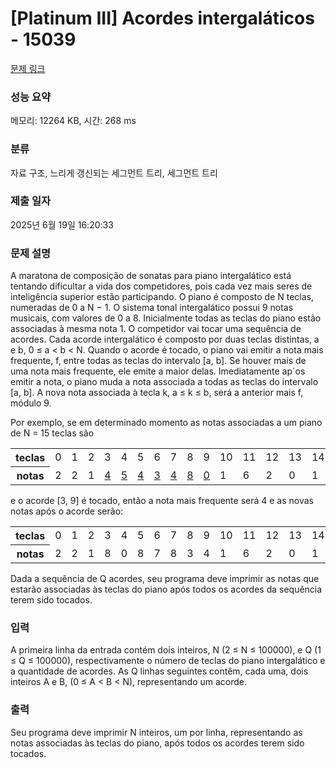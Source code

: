 # [Platinum III] Acordes intergaláticos - 15039 

[문제 링크](https://www.acmicpc.net/problem/15039) 

### 성능 요약

메모리: 12264 KB, 시간: 268 ms

### 분류

자료 구조, 느리게 갱신되는 세그먼트 트리, 세그먼트 트리

### 제출 일자

2025년 6월 19일 16:20:33

### 문제 설명

<p>A maratona de composição de sonatas para piano intergalático está tentando dificultar a vida dos competidores, pois cada vez mais seres de inteligência superior estão participando. O piano é composto de N teclas, numeradas de 0 a N − 1. O sistema tonal intergalático possui 9 notas musicais, com valores de 0 a 8. Inicialmente todas as teclas do piano estão associadas à mesma nota 1. O competidor vai tocar uma sequência de acordes. Cada acorde intergalático é composto por duas teclas distintas, a e b, 0 ≤ a < b < N. Quando o acorde é tocado, o piano vai emitir a nota mais frequente, f, entre todas as teclas do intervalo [a, b]. Se houver mais de uma nota mais frequente, ele emite a maior delas. Imediatamente ap´os emitir a nota, o piano muda a nota associada a todas as teclas do intervalo [a, b]. A nova nota associada à tecla k, a ≤ k ≤ b, será a anterior mais f, módulo 9.</p>

<p>Por exemplo, se em determinado momento as notas associadas a um piano de N = 15 teclas são</p>

<table class="table table-bordered" style="width:100%">
	<tbody>
		<tr>
			<th>teclas</th>
			<td>0</td>
			<td>1</td>
			<td>2</td>
			<td>3</td>
			<td>4</td>
			<td>5</td>
			<td>6</td>
			<td>7</td>
			<td>8</td>
			<td>9</td>
			<td>10</td>
			<td>11</td>
			<td>12</td>
			<td>13</td>
			<td>14</td>
		</tr>
		<tr>
			<th>notas</th>
			<td>2</td>
			<td>2</td>
			<td>1</td>
			<td><u>4</u></td>
			<td><u>5</u></td>
			<td><u>4</u></td>
			<td><u>3</u></td>
			<td><u>4</u></td>
			<td><u>8</u></td>
			<td><u>0</u></td>
			<td>1</td>
			<td>6</td>
			<td>2</td>
			<td>0</td>
			<td>1</td>
		</tr>
	</tbody>
</table>

<p>e o acorde [3, 9] é tocado, então a nota mais frequente será 4 e as novas notas após o acorde serão:</p>

<table class="table table-bordered" style="width:100%">
	<tbody>
		<tr>
			<th>teclas</th>
			<td>0</td>
			<td>1</td>
			<td>2</td>
			<td>3</td>
			<td>4</td>
			<td>5</td>
			<td>6</td>
			<td>7</td>
			<td>8</td>
			<td>9</td>
			<td>10</td>
			<td>11</td>
			<td>12</td>
			<td>13</td>
			<td>14</td>
		</tr>
		<tr>
			<th>notas</th>
			<td>2</td>
			<td>2</td>
			<td>1</td>
			<td>8</td>
			<td>0</td>
			<td>8</td>
			<td>7</td>
			<td>8</td>
			<td>3</td>
			<td>4</td>
			<td>1</td>
			<td>6</td>
			<td>2</td>
			<td>0</td>
			<td>1</td>
		</tr>
	</tbody>
</table>

<p>Dada a sequência de Q acordes, seu programa deve imprimir as notas que estarão associadas às teclas do piano após todos os acordes da sequência terem sido tocados.</p>

### 입력 

 <p>A primeira linha da entrada contém dois inteiros, N (2 ≤ N ≤ 100000), e Q (1 ≤ Q ≤ 100000), respectivamente o número de teclas do piano intergalático e a quantidade de acordes. As Q linhas seguintes contêm, cada uma, dois inteiros A e B, (0 ≤ A < B < N), representando um acorde.</p>

### 출력 

 <p>Seu programa deve imprimir N inteiros, um por linha, representando as notas associadas às teclas do piano, após todos os acordes terem sido tocados.</p>

